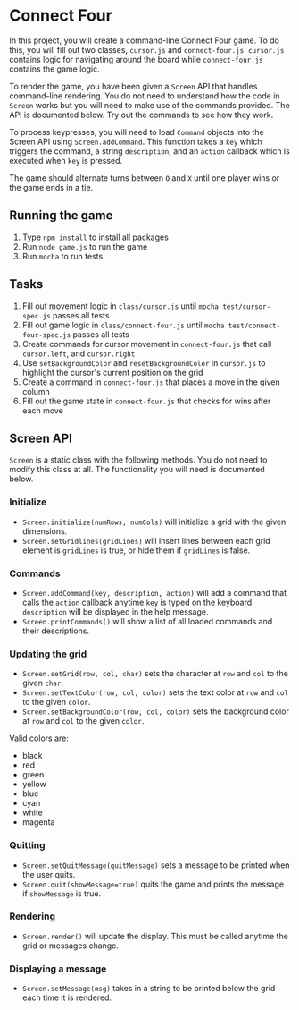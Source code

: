 # Connect Four

In this project, you will create a command-line Connect Four game. To do this,
you will fill out two classes, `cursor.js` and `connect-four.js`. `cursor.js`
contains logic for navigating around the board while `connect-four.js`
contains the game logic.

To render the game, you have been given a `Screen` API that handles
command-line rendering. You do not need to understand how the code in `Screen`
works but you will need to make use of the commands provided. The API is
documented below. Try out the commands to see how they work.

To process keypresses, you will need to load `Command` objects into the Screen
API using `Screen.addCommand`. This function takes a `key` which triggers the
command, a string `description`, and an `action` callback which is executed
when `key` is pressed.

The game should alternate turns between `O` and `X` until one player wins or
the game ends in a tie.

## Running the game

1. Type `npm install` to install all packages
2. Run `node game.js` to run the game
3. Run `mocha` to run tests

## Tasks

1. Fill out movement logic in `class/cursor.js` until `mocha test/cursor-spec.js` passes all tests
2. Fill out game logic in `class/connect-four.js` until `mocha test/connect-four-spec.js` passes all tests
3. Create commands for cursor movement in `connect-four.js` that call
   `cursor.left`, and `cursor.right`
4. Use `setBackgroundColor` and `resetBackgroundColor` in `cursor.js` to
   highlight the cursor's current position on the grid
5. Create a command in `connect-four.js` that places a move in the given
   column
6. Fill out the game state in `connect-four.js` that checks for wins after
   each move

## Screen API

`Screen` is a static class with the following methods. You do not need to
modify this class at all. The functionality you will need is documented below.

### Initialize

- `Screen.initialize(numRows, numCols)` will initialize a grid with the given
  dimensions.
- `Screen.setGridlines(gridLines)` will insert lines between each grid element
  is `gridLines` is true, or hide them if `gridLines` is false.

### Commands

- `Screen.addCommand(key, description, action)` will add a command that calls
  the `action` callback anytime `key` is typed on the keyboard. `description`
  will be displayed in the help message.
- `Screen.printCommands()` will show a list of all loaded commands and their
  descriptions.

### Updating the grid

- `Screen.setGrid(row, col, char)` sets the character at `row` and `col` to
  the given `char`.
- `Screen.setTextColor(row, col, color)` sets the text color at `row` and
  `col` to the given `color`.
- `Screen.setBackgroundColor(row, col, color)` sets the background color at
  `row` and `col` to the given `color`.

Valid colors are:

- black
- red
- green
- yellow
- blue
- cyan
- white
- magenta

### Quitting

- `Screen.setQuitMessage(quitMessage)` sets a message to be printed when the
  user quits.
- `Screen.quit(showMessage=true)` quits the game and prints the message if
  `showMessage` is true.

### Rendering

- `Screen.render()` will update the display. This must be called anytime the
  grid or messages change.

### Displaying a message

- `Screen.setMessage(msg)` takes in a string to be printed below the grid each
  time it is rendered.
